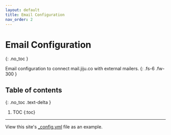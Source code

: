 ```yaml
---
layout: default
title: Email Configuration
nav_order: 2
---
```


# Email Configuration
{: .no_toc }

Email configuration to connect mail.jiju.co with external mailers.
{: .fs-6 .fw-300 }

## Table of contents
{: .no_toc .text-delta }

1. TOC
{:toc}

---


View this site's [_config.yml](https://github.com/pmarsceill/just-the-docs/tree/master/_config.yml) file as an example.
